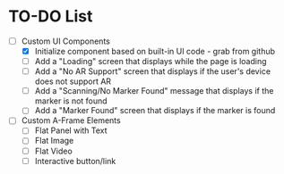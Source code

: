 # TO-DO List
- [ ] Custom UI Components
    - [x] Initialize component based on built-in UI code - grab from github
    - [ ] Add a "Loading" screen that displays while the page is loading
    - [ ] Add a "No AR Support" screen that displays if the user's device does not support AR
    - [ ] Add a "Scanning/No Marker Found" message that displays if the marker is not found
    - [ ] Add a "Marker Found" screen that displays if the marker is found

- [ ] Custom A-Frame Elements
    - [ ] Flat Panel with Text
    - [ ] Flat Image
    - [ ] Flat Video
    - [ ] Interactive button/link
